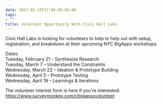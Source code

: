 ```yaml
---
date: 2017-02-15T17:04:50-05:00
tags:
- ""
title: Volunteer Opportunity With Civic Hall Labs
---
```


Civic Hall Labs is looking for volunteers to help to help out with setup, registration, and breakdown at their upcoming NYC BigApps workshops.


Dates:  
Tuesday, February 21 – Synthesize Research   
Tuesday, March 7 – Understand the Constraints   
Wednesday, March 22 – Ideation & Prototype Building   
Wednesday, April 5 – Prototype Testing   
Wednesday, April 19 – Learnings & Iterations  


The volunteer interest form is here if you're interested: https://www.surveymonkey.com/r/bigappsvolunteer
